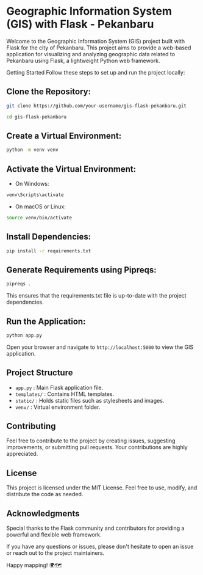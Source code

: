# Geographic Information System (GIS) with Flask - Pekanbaru

Welcome to the Geographic Information System (GIS) project built with Flask for the city of Pekanbaru. This project aims to provide a web-based application for visualizing and analyzing geographic data related to Pekanbaru using Flask, a lightweight Python web framework.

Getting Started
Follow these steps to set up and run the project locally:

## Clone the Repository:
```bash
git clone https://github.com/your-username/gis-flask-pekanbaru.git
```
```bash
cd gis-flask-pekanbaru
```

## Create a Virtual Environment:

```bash
python -m venv venv
```
## Activate the Virtual Environment:

- On Windows:
```bash
venv\Scripts\activate
```

- On macOS or Linux:
```bash
source venv/bin/activate
```

## Install Dependencies:
```bash
pip install -r requirements.txt
```

## Generate Requirements using Pipreqs:
```bash
pipreqs .
```

This ensures that the requirements.txt file is up-to-date with the project dependencies.

## Run the Application:
```bash
python app.py
```
Open your browser and navigate to `http://localhost:5000` to view the GIS application.

## Project Structure
- `app.py` : Main Flask application file.
- `templates/` : Contains HTML templates.
- `static/` : Holds static files such as stylesheets and images.
- `venv/` : Virtual environment folder.

## Contributing
Feel free to contribute to the project by creating issues, suggesting improvements, or submitting pull requests. Your contributions are highly appreciated.

## License
This project is licensed under the MIT License. Feel free to use, modify, and distribute the code as needed.

## Acknowledgments
Special thanks to the Flask community and contributors for providing a powerful and flexible web framework.

If you have any questions or issues, please don't hesitate to open an issue or reach out to the project maintainers.

Happy mapping! 🌍🗺️





